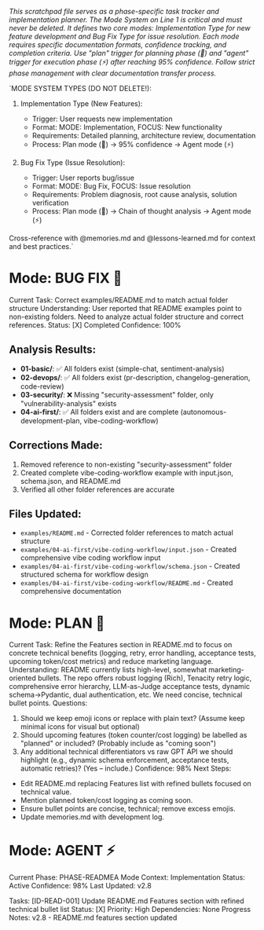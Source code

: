 *This scratchpad file serves as a phase-specific task tracker and implementation planner. The Mode System on Line 1 is critical and must never be deleted. It defines two core modes: Implementation Type for new feature development and Bug Fix Type for issue resolution. Each mode requires specific documentation formats, confidence tracking, and completion criteria. Use "plan" trigger for planning phase (🎯) and "agent" trigger for execution phase (⚡) after reaching 95% confidence. Follow strict phase management with clear documentation transfer process.*

`MODE SYSTEM TYPES (DO NOT DELETE!):
1. Implementation Type (New Features):
   - Trigger: User requests new implementation
   - Format: MODE: Implementation, FOCUS: New functionality
   - Requirements: Detailed planning, architecture review, documentation
   - Process: Plan mode (🎯) → 95% confidence → Agent mode (⚡)

2. Bug Fix Type (Issue Resolution):
   - Trigger: User reports bug/issue
   - Format: MODE: Bug Fix, FOCUS: Issue resolution
   - Requirements: Problem diagnosis, root cause analysis, solution verification
   - Process: Plan mode (🎯) → Chain of thought analysis → Agent mode (⚡)

Cross-reference with @memories.md and @lessons-learned.md for context and best practices.`

# Mode: BUG FIX 🎯
Current Task: Correct examples/README.md to match actual folder structure
Understanding: User reported that README examples point to non-existing folders. Need to analyze actual folder structure and correct references.
Status: [X] Completed
Confidence: 100%

## Analysis Results:
- **01-basic/**: ✅ All folders exist (simple-chat, sentiment-analysis)
- **02-devops/**: ✅ All folders exist (pr-description, changelog-generation, code-review)
- **03-security/**: ❌ Missing "security-assessment" folder, only "vulnerability-analysis" exists
- **04-ai-first/**: ✅ All folders exist and are complete (autonomous-development-plan, vibe-coding-workflow)

## Corrections Made:
1. Removed reference to non-existing "security-assessment" folder
2. Created complete vibe-coding-workflow example with input.json, schema.json, and README.md
3. Verified all other folder references are accurate

## Files Updated:
- `examples/README.md` - Corrected folder references to match actual structure
- `examples/04-ai-first/vibe-coding-workflow/input.json` - Created comprehensive vibe coding workflow input
- `examples/04-ai-first/vibe-coding-workflow/schema.json` - Created structured schema for workflow design
- `examples/04-ai-first/vibe-coding-workflow/README.md` - Created comprehensive documentation

# Mode: PLAN 🎯
Current Task: Refine the Features section in README.md to focus on concrete technical benefits (logging, retry, error handling, acceptance tests, upcoming token/cost metrics) and reduce marketing language.
Understanding: README currently lists high-level, somewhat marketing-oriented bullets. The repo offers robust logging (Rich), Tenacity retry logic, comprehensive error hierarchy, LLM-as-Judge acceptance tests, dynamic schema→Pydantic, dual authentication, etc. We need concise, technical bullet points.
Questions:
1. Should we keep emoji icons or replace with plain text? (Assume keep minimal icons for visual but optional)
2. Should upcoming features (token counter/cost logging) be labelled as "planned" or included? (Probably include as "coming soon")
3. Any additional technical differentiators vs raw GPT API we should highlight (e.g., dynamic schema enforcement, acceptance tests, automatic retries)? (Yes – include.)
Confidence: 98%
Next Steps:
- Edit README.md replacing Features list with refined bullets focused on technical value.
- Mention planned token/cost logging as coming soon.
- Ensure bullet points are concise, technical; remove excess emojis.
- Update memories.md with development log.

# Mode: AGENT ⚡
Current Phase: PHASE-READMEA
Mode Context: Implementation
Status: Active
Confidence: 98%
Last Updated: v2.8

Tasks:
[ID-READ-001] Update README.md Features section with refined technical bullet list
Status: [X] Priority: High
Dependencies: None
Progress Notes: v2.8 - README.md features section updated
